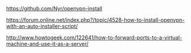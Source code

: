 https://github.com/Nyr/openvpn-install

https://forum.online.net/index.php?/topic/4528-how-to-install-openvpn-with-an-auto-installer-script/

http://www.howtogeek.com/122641/how-to-forward-ports-to-a-virtual-machine-and-use-it-as-a-server/

